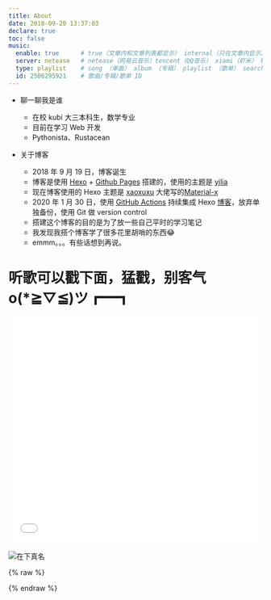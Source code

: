 ```yaml
---
title: About
date: 2018-09-20 13:37:03
declare: true
toc: false
music:
  enable: true      # true（文章内和文章列表都显示） internal（只在文章内显示）
  server: netease   # netease（网易云音乐）tencent（QQ音乐） xiami（虾米） kugou（酷狗）
  type: playlist    # song （单曲） album （专辑） playlist （歌单） search （搜索）
  id: 2506295921    # 歌曲/专辑/歌单 ID
---
```


- 聊一聊我是谁
  - 在校 kubi 大三本科生，数学专业
  - 目前在学习 Web 开发
  - Pythonista、Rustacean

- 关于博客
  - 2018 年 9 月 19 日，博客诞生
  - 博客是使用 [Hexo](https://hexo.io/zh-cn/docs/index.html) + [Github Pages](https://help.github.com/cn#github-pages-basics) 搭建的，使用的主题是 [yilia](https://github.com/litten/hexo-theme-yilia)
  - 现在博客使用的 Hexo 主题是 [xaoxuxu](https://xaoxuu.com/blog/) 大佬写的[Material-x](https://xaoxuu.com/wiki/material-x/)
  - 2020 年 1 月 30 日，使用 [GitHub Actions](https://github.com/features/actions) 持续集成 Hexo [博客](https://github.com/yeshan333/actions-for-hexo-blog)，放弃单独备份，使用 Git 做 version control
  - 搭建这个博客的目的是为了放一些自己平时的学习笔记
  - 我发现我搭个博客学了很多花里胡哨的东西😂
  - emmm。。。有些话想到再说。

# 听歌可以戳下面，猛戳，别客气o(*≧▽≦)ツ┏━┓

<iframe frameborder="no" border="0" marginwidth="0" marginheight="0" width=100% height=450 src="//music.163.com/outchain/player?type=0&id=2506295921&auto=1&height=430">
</iframe>

![在下真名](https://s2.ax1x.com/2019/07/02/ZJ7KAO.gif)

{% raw %}
<div class="github-card" data-github="yeshan333" data-width="100%" data-height="150" data-theme="default"></div>
<script src="//cdn.jsdelivr.net/github-cards/latest/widget.js"></script>
{% endraw %}

